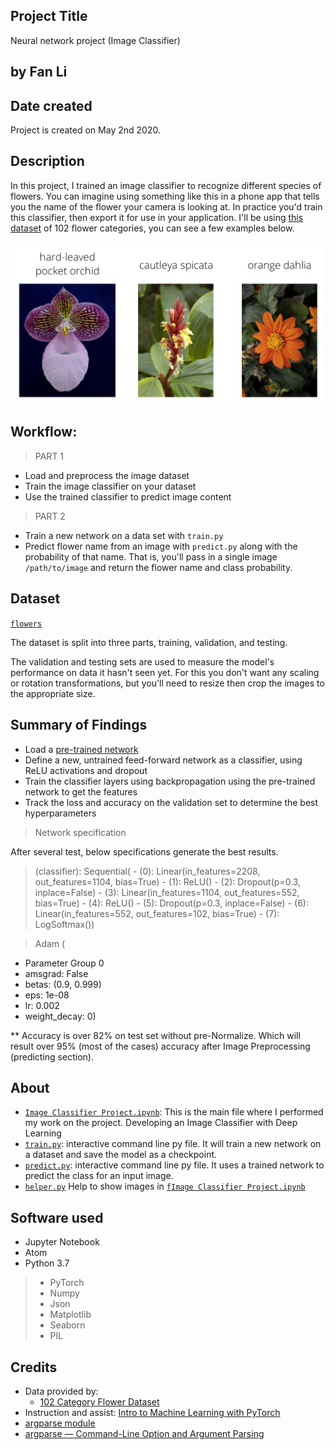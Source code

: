 ## Project Title
Neural network project (Image Classifier)

## by Fan Li

## Date created
Project is created on May 2nd 2020.


## Description
In this project, I trained an image classifier to recognize different species of flowers. You can imagine using something like this in a phone app that tells you the name of the flower your camera is looking at. In practice you'd train this classifier, then export it for use in your application. I'll be using [this dataset](http://www.robots.ox.ac.uk/~vgg/data/flowers/102/index.html) of 102 flower categories, you can see a few examples below.

<img src='assets/Flowers.png' width=500px>



## Workflow:
> PART 1
* Load and preprocess the image dataset
* Train the image classifier on your dataset
* Use the trained classifier to predict image content

> PART 2
+ Train a new network on a data set with `train.py`
+ Predict flower name from an image with `predict.py` along with the probability of that name. That is, you'll pass in a single image `/path/to/image` and return the flower name and class probability.



## Dataset

[`flowers`](https://github.com/victorlifan/Neural-network-project-Image-Classifier-/tree/master/flowers)

 The dataset is split into three parts, training, validation, and testing.

The validation and testing sets are used to measure the model's performance on data it hasn't seen yet. For this you don't want any scaling or rotation transformations, but you'll need to resize then crop the images to the appropriate size.

 ## Summary of Findings

 * Load a [pre-trained network](http://pytorch.org/docs/master/torchvision/models.html)
 * Define a new, untrained feed-forward network as a classifier, using ReLU activations and dropout
 * Train the classifier layers using backpropagation using the pre-trained network to get the features
 * Track the loss and accuracy on the validation set to determine the best hyperparameters

 > Network specification

 After several test, below specifications generate the best results.

 >(classifier): Sequential(
    -  (0): Linear(in_features=2208, out_features=1104, bias=True)
    -  (1): ReLU()
    -  (2): Dropout(p=0.3, inplace=False)
    -  (3): Linear(in_features=1104, out_features=552, bias=True)
    -  (4): ReLU()
    -  (5): Dropout(p=0.3, inplace=False)
    -  (6): Linear(in_features=552, out_features=102, bias=True)
    -  (7): LogSoftmax())

 > Adam (
  -   Parameter Group 0
  -   amsgrad: False
  -   betas: (0.9, 0.999)
  -   eps: 1e-08
  -   lr: 0.002
  -   weight_decay: 0)

** Accuracy is over 82% on test set without pre-Normalize. Which will result over 95% (most of the cases) accuracy after Image Preprocessing (predicting section).


 ## About
+ [`Image Classifier Project.ipynb`](https://github.com/victorlifan/Neural-network-project-Image-Classifier-/blob/master/Image%20Classifier%20Project.ipynb): This is the main file where I performed my work on the project. Developing an Image Classifier with Deep Learning
+ [`train.py`](https://github.com/victorlifan/Neural-network-project-Image-Classifier-/blob/master/train.py): interactive command line py file. It will train a new network on a dataset and save the model as a checkpoint.
+ [`predict.py`](https://github.com/victorlifan/Neural-network-project-Image-Classifier-/blob/master/predict.py): interactive command line py file. It uses a trained network to predict the class for an input image.
+ [`helper.py`](https://github.com/victorlifan/Neural-network-project-Image-Classifier-/blob/master/helper.py) Help to show images in [`fImage Classifier Project.ipynb`](https://github.com/victorlifan/Neural-network-project-Image-Classifier-/blob/master/Image%20Classifier%20Project.ipynb)

## Software used
+ Jupyter Notebook
+ Atom
+ Python 3.7
> + PyTorch
> + Numpy
> + Json
> + Matplotlib
> + Seaborn
> + PIL



## Credits
+ Data provided by:
    + [102 Category Flower Dataset](http://www.robots.ox.ac.uk/~vgg/data/flowers/102/index.html)
+ Instruction and assist: [Intro to Machine Learning with PyTorch](https://www.udacity.com/course/intro-to-machine-learning-nanodegree--nd229)
+ [ argparse module](https://docs.python.org/3/library/argparse.html)
+ [argparse — Command-Line Option and Argument Parsing](https://pymotw.com/3/argparse/)
